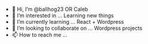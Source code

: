 - 👋 Hi, I’m @ballhog23 OR Caleb
- 👀 I’m interested in ... Learning new things
- 🌱 I’m currently learning ... React + Wordpress
- 💞️ I’m looking to collaborate on ... Wordpress projects
- 📫 How to reach me ... 

<!---
ballhog23/ballhog23 is a ✨ special ✨ repository because its `README.md` (this file) appears on your GitHub profile.
You can click the Preview link to take a look at your changes.
--->

